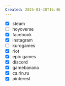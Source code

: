 ```yaml
---
Created: 2025-01-30T16:46
---
```

- [x] steam
- [ ] hoyoverse
- [x] facebook
- [x] instagram
- [ ] kurogames
- [x] riot
- [x] epic games
- [x] discord
- [x] gamebanana
- [x] cs.rin.ru
- [x] pinterest